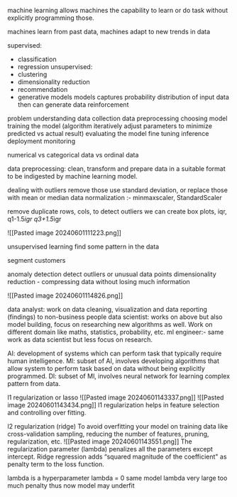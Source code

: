 
machine learning allows machines the capability to learn or do task without explicitly programming those.

machines learn from past data, machines adapt to new trends in data

supervised:
- classification
- regression
unsupervised:
- clustering
- dimensionality reduction
- recommendation
- generative models  models captures probability distribution of input data then can generate data
reinforcement 

problem understanding
data collection
data preprocessing
choosing model
training the model  (algorithm iteratively adjust parameters to minimize predicted vs actual result)
evaluating the model
fine tuning 
inference
deployment
monitoring


numerical vs categorical data vs ordinal data

data preprocessing: clean, transform and prepare data in a suitable format to be indigested by machine learning model.


dealing with outliers remove those use standard deviation, or replace those with mean or median
data normalization :- minmaxscaler, StandardScaler


remove duplicate rows, cols, 
to detect outliers we can create box plots, iqr, q1-1.5*igr q3+1.5*igr


![[Pasted image 20240601111223.png]]



unsupervised learning find some pattern in the data 

segment customers

anomaly detection
detect outliers or unusual data points
dimensionality reduction - compressing data without losing much information

![[Pasted image 20240601114826.png]]

data analyst: work on data cleaning, visualization and data reporting (findings) to non-business people
data scientist: works on above but also model building, focus on researching new algorithms as well. Work on different domain like maths, statistics, probability, etc.
ml engineer:- same work as data scientist but less focus on research.


AI: development of systems which can perform task that typically require human intelligence. 
Ml: subset of AI, involves developing algorithms that allow system to perform task based on data without being explicitly programmed.
Dl: subset of Ml, involves neural network for learning complex pattern from data. 



l1 regularization or lasso
![[Pasted image 20240601143337.png]]
![[Pasted image 20240601143434.png]]
l1 regularization helps in feature selection and controlling over fitting.


l2 regularization (ridge)
To avoid overfitting your model on training data like cross-validation sampling, reducing the number of features, pruning, regularization, etc.
![[Pasted image 20240601143551.png]]
The regularization parameter (lambda) penalizes all the parameters except intercept. Ridge regression adds “squared magnitude of the coefficient" as penalty term to the loss function.

lambda is a hyperparameter
lambda = 0 same model
lambda very large too much penalty thus now model may underfit
